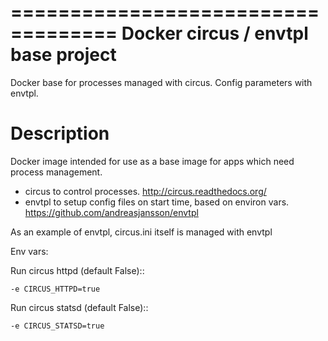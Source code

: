 ===================================
Docker circus / envtpl base project
===================================

Docker base for processes managed with circus. Config parameters with envtpl.

Description
===========

Docker image intended for use as a base image for apps which need process management. 

* circus to control processes. http://circus.readthedocs.org/
* envtpl to setup config files on start time, based on environ vars. https://github.com/andreasjansson/envtpl

As an example of envtpl, circus.ini itself is managed with envtpl

Env vars:

Run circus httpd (default False)::

    -e CIRCUS_HTTPD=true    

Run circus statsd (default False)::

    -e CIRCUS_STATSD=true    

